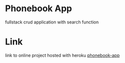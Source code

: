 # Phonebook App

fullstack crud application with search function

# Link

link to online project hosted with heroku [phonebook-app](https://phonebook-app-heroku.herokuapp.com/)
